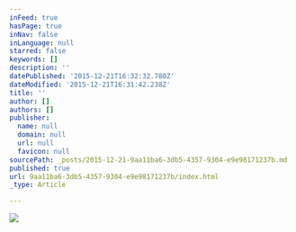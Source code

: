 ```yaml
---
inFeed: true
hasPage: true
inNav: false
inLanguage: null
starred: false
keywords: []
description: ''
datePublished: '2015-12-21T16:32:32.780Z'
dateModified: '2015-12-21T16:31:42.238Z'
title: ''
author: []
authors: []
publisher:
  name: null
  domain: null
  url: null
  favicon: null
sourcePath: _posts/2015-12-21-9aa11ba6-3db5-4357-9304-e9e98171237b.md
published: true
url: 9aa11ba6-3db5-4357-9304-e9e98171237b/index.html
_type: Article

---
```

![](https://the-grid-user-content.s3-us-west-2.amazonaws.com/a83e7178-4100-43b7-ac5d-c70c5c5a5963.jpg)